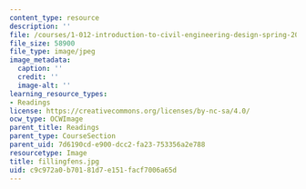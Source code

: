 ```yaml
---
content_type: resource
description: ''
file: /courses/1-012-introduction-to-civil-engineering-design-spring-2002/c9c972a0b70181d7e151facf7006a65d_fillingfens.jpg
file_size: 58900
file_type: image/jpeg
image_metadata:
  caption: ''
  credit: ''
  image-alt: ''
learning_resource_types:
- Readings
license: https://creativecommons.org/licenses/by-nc-sa/4.0/
ocw_type: OCWImage
parent_title: Readings
parent_type: CourseSection
parent_uid: 7d6190cd-e900-dcc2-fa23-753356a2e788
resourcetype: Image
title: fillingfens.jpg
uid: c9c972a0-b701-81d7-e151-facf7006a65d
---
```

